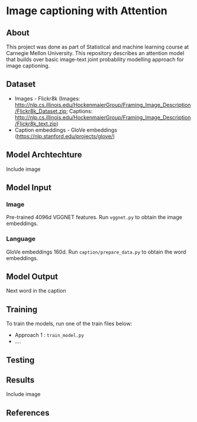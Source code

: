# Image captioning with Attention

## About
This project was done as part of Statistical and machine learning course at Carnegie Mellon University. This repository describes an attention model that builds over basic image-text joint probability modelling approach for image captioning.

## Dataset

* Images - Flickr8k (Images: http://nlp.cs.illinois.edu/HockenmaierGroup/Framing_Image_Description/Flickr8k_Dataset.zip; Captions: http://nlp.cs.illinois.edu/HockenmaierGroup/Framing_Image_Description/Flickr8k_text.zip)
* Caption embeddings - GloVe embeddings (https://nlp.stanford.edu/projects/glove/)

## Model Archtechture

Include image

## Model Input

### Image 
Pre-trained 4096d VGGNET features. Run `vggnet.py` to obtain the image embeddings.

### Language 
GloVe embeddings 160d.  Run `caption/prepare_data.py` to obtain the word embeddings.

## Model Output

Next word in the caption

## Training

To train the models, run one of the train files below:

* Approach 1 : `train_model.py`
* ....

## Testing


## Results

Include image

## References



